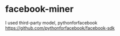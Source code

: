 facebook-miner
==============
I used third-party model, pythonforfacebook
https://github.com/pythonforfacebook/facebook-sdk
